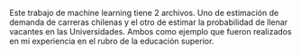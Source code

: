 Este trabajo de machine learning tiene 2 archivos. Uno de estimación de demanda de carreras chilenas y el otro de estimar la probabilidad de llenar vacantes en las Universidades.
Ambos como ejemplo que fueron realizados en mi experiencia en el rubro de la educación superior.
